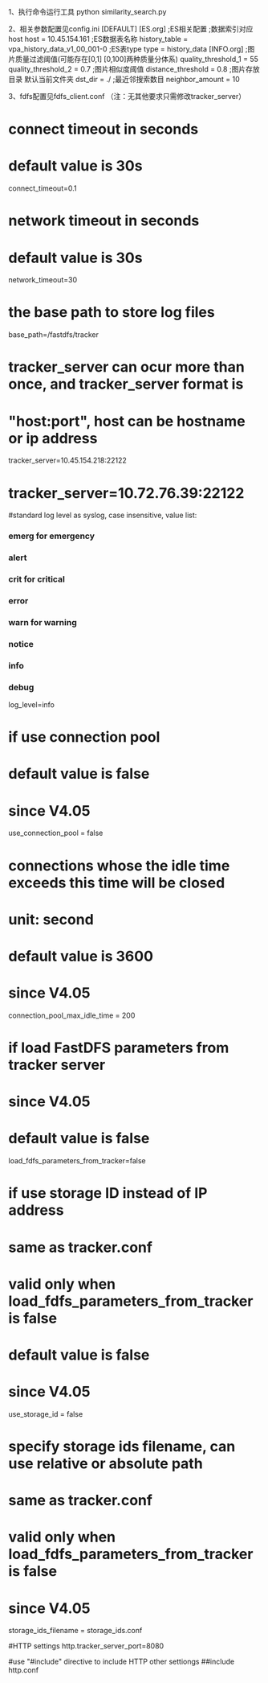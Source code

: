 1、执行命令运行工具
python similarity_search.py

2、相关参数配置见config.ini
[DEFAULT]
[ES.org]
;ES相关配置 
;数据索引对应host 
host = 10.45.154.161
;ES数据表名称
history_table = vpa_history_data_v1_00_001-0
;ES表type
type = history_data
[INFO.org]
;图片质量过滤阈值(可能存在[0,1] [0,100]两种质量分体系)
quality_threshold_1 = 55
quality_threshold_2 = 0.7
;图片相似度阈值
distance_threshold = 0.8
;图片存放目录 默认当前文件夹
dst_dir = ./
;最近邻搜索数目
neighbor_amount = 10

3、fdfs配置见fdfs_client.conf
（注：无其他要求只需修改tracker_server）
# connect timeout in seconds
# default value is 30s
connect_timeout=0.1

# network timeout in seconds
# default value is 30s
network_timeout=30

# the base path to store log files
base_path=/fastdfs/tracker

# tracker_server can ocur more than once, and tracker_server format is
# "host:port", host can be hostname or ip address
tracker_server=10.45.154.218:22122
# tracker_server=10.72.76.39:22122

#standard log level as syslog, case insensitive, value list:
### emerg for emergency
### alert
### crit for critical
### error
### warn for warning
### notice
### info
### debug
log_level=info

# if use connection pool
# default value is false
# since V4.05
use_connection_pool = false

# connections whose the idle time exceeds this time will be closed
# unit: second
# default value is 3600
# since V4.05
connection_pool_max_idle_time = 200

# if load FastDFS parameters from tracker server
# since V4.05
# default value is false
load_fdfs_parameters_from_tracker=false

# if use storage ID instead of IP address
# same as tracker.conf
# valid only when load_fdfs_parameters_from_tracker is false
# default value is false
# since V4.05
use_storage_id = false

# specify storage ids filename, can use relative or absolute path
# same as tracker.conf
# valid only when load_fdfs_parameters_from_tracker is false
# since V4.05
storage_ids_filename = storage_ids.conf


#HTTP settings
http.tracker_server_port=8080

#use "#include" directive to include HTTP other settiongs
##include http.conf

